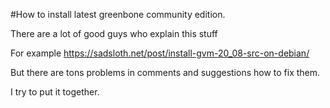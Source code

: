 #How to install latest greenbone community edition.

There are a lot of good guys who explain this stuff

For example https://sadsloth.net/post/install-gvm-20_08-src-on-debian/

But there are tons problems in comments and suggestions how to fix them.

I try to put it together.
